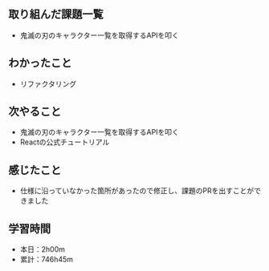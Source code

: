 ## 取り組んだ課題一覧
- 鬼滅の刃のキャラクター一覧を取得するAPIを叩く
## わかったこと
- リファクタリング
## 次やること
- 鬼滅の刃のキャラクター一覧を取得するAPIを叩く
- Reactの公式チュートリアル
## 感じたこと
- 仕様に沿っていなかった箇所があったので修正し、課題のPRを出すことができました
## 学習時間
- 本日：2h00m
- 累計：746h45m
